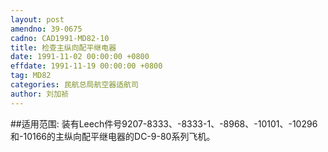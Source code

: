 ```yaml
---
layout: post
amendno: 39-0675
cadno: CAD1991-MD82-10
title: 检查主纵向配平继电器
date: 1991-11-02 00:00:00 +0800
effdate: 1991-11-19 00:00:00 +0800
tag: MD82
categories: 民航总局航空器适航司
author: 刘加祯
---
```


##适用范围:
装有Leech件号9207-8333、-8333-1、-8968、-10101、-10296和-10166的主纵向配平继电器的DC-9-80系列飞机。

